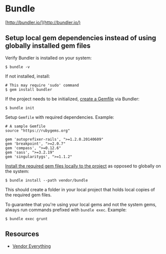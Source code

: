 # Bundle

[http://bundler.io/](http://bundler.io/)

## Setup local gem dependencies instead of using globally installed gem files

Verify Bundler is installed on your system:

`$ bundle -v`

If not installed, install:

    # This may require 'sudo' command
    $ gem install bundler

If the project needs to be initialized, [create a Gemfile](http://bundler.io/v1.1/bundle_init.html) via Bundler:

`$ bundle init`

Setup `Gemfile` with required dependencies. Example:

    # A sample Gemfile
    source "https://rubygems.org"

    gem 'autoprefixer-rails', ">=1.2.0.20140609"
    gem 'breakpoint', ">=2.0.7"
    gem 'compass', ">=0.12.6"
    gem 'sass', ">=3.2.19"
    gem 'singularitygs', ">=1.1.2"

[Install the required gem files locally to the project](http://bundler.io/v1.1/bundle_install.html) as opposed to globally on the system:

`$ bundle install --path vendor/bundle`

This should create a folder in your local project that holds local copies of the required gem files.

To guarantee that you're using your local gems and not the system gems, always run commands prefixed with `bundle exec`. Example:

`$ bundle exec grunt`

## Resources

- [Vendor Everything](http://ryan.mcgeary.org/2011/02/09/vendor-everything-still-applies/)